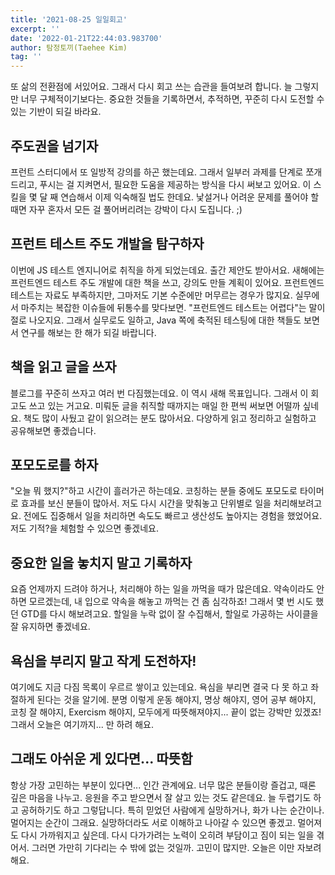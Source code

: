 ```yaml
---
title: '2021-08-25 일일회고'
excerpt: ''
date: '2022-01-21T22:44:03.983700'
author: 탐정토끼(Taehee Kim)
tag: ''
---
```


또 삶의 전환점에 서있어요. 그래서 다시 회고 쓰는 습관을 들여보려 합니다. 늘 그렇지만 너무 구체적이기보다는. 중요한 것들을 기록하면서, 추적하면, 꾸준히 다시 도전할 수 있는 기반이 되길 바라요.

## 주도권을 넘기자
프런트 스터디에서 또 일방적 강의를 하곤 했는데요. 그래서 일부러 과제를 단계로 쪼개드리고, 푸시는 걸 지켜면서, 필요한 도움을 제공하는 방식을 다시 써보고 있어요. 이 스킬을 몇 달 째 연습해서 이제 익숙해질 법도 한데요. 낯설거나 어려운 문제를 풀어야 할 때면 자꾸 혼자서 모든 걸 풀어버리려는 강박이 다시 도집니다. ;)

## 프런트 테스트 주도 개발을 탐구하자
이번에 JS 테스트 엔지니어로 취직을 하게 되었는데요. 출간 제안도 받아서요. 새해에는 프런트엔드 테스트 주도 개발에 대한 책을 쓰고, 강의도 만들 계획이 있어요.
프런트엔드 테스트는 자료도 부족하지만, 그마저도 기본 수준에만 머무르는 경우가 많지요. 실무에서 마주치는 복잡한 이슈들에 뒤통수를 맞다보면. "프런트엔드 테스트는 어렵다"는 말이 절로 나오지요. 그래서 실무로도 일하고, Java 쪽에 축적된 테스팅에 대한 책들도 보면서 연구를 해보는 한 해가 되길 바랍니다.

## 책을 읽고 글을 쓰자
블로그를 꾸준히 쓰자고 여러 번 다짐했는데요. 이 역시 새해 목표입니다. 그래서 이 회고도 쓰고 있는 거고요. 미뤄둔 글을 취직할 때까지는 매일 한 편씩 써보면 어떨까 싶네요. 책도 많이 사뒀고 같이 읽으려는 분도 많아서요. 다양하게 읽고 정리하고 실험하고 공유해보면 좋겠습니다.

## 포모도로를 하자
"오늘 뭐 했지?"하고 시간이 흘러가곤 하는데요. 코칭하는 분들 중에도 포모도로 타이머로 효과를 보신 분들이 많아서. 저도 다시 시간을 맞춰놓고 단위별로 일을 처리해보려고요. 전에도 집중해서 일을 처리하면 속도도 빠르고 생산성도 높아지는 경험을 했었어요. 저도 기적?을 체험할 수 있으면 좋겠네요.

## 중요한 일을 놓치지 말고 기록하자
요즘 언제까지 드려야 하거나, 처리해야 하는 일을 까먹을 때가 많은데요. 약속이라도 안 하면 모르겠는데, 내 입으로 약속을 해놓고 까먹는 건 좀 심각하죠! 그래서 몇 번 시도 했던 GTD를 다시 해보려고요. 할일을 누락 없이 잘 수집해서, 할일로 가공하는 사이클을 잘 유지하면 좋겠네요.

## 욕심을 부리지 말고 작게 도전하자!
여기에도 지금 다짐 목록이 우르르 쌓이고 있는데요. 욕심을 부리면 결국 다 못 하고 좌절하게 된다는 것을 알기에. 분명 이렇게 운동 해야지, 명상 해야지, 영어 공부 해야지, 코칭 잘 해야지, Exercism 해야지, 모두에게 따뜻해져야지... 끝이 없는 강박만 있겠죠! 그래서 오늘은 여기까지... 만 하려 해요.

## 그래도 아쉬운 게 있다면... 따뜻함
항상 가장 고민하는 부분이 있다면... 인간 관계에요. 너무 많은 분들이랑 즐겁고, 때론 깊은 마음을 나누고. 응원을 주고 받으면서 잘 살고 있는 것도 같은데요. 늘 두렵기도 하고 공허하기도 하고 그렇답니다. 특히 믿었던 사람에게 실망하거나, 화가 나는 순간이나. 멀어지는 순간이 그래요. 실망하더라도 서로 이해하고 나아갈 수 있으면 좋겠고. 멀어져도 다시 가까워지고 싶은데. 다시 다가가려는 노력이 오히려 부담이고 짐이 되는 일을 겪어서. 그러면 가만히 기다리는 수 밖에 없는 것일까. 고민이 많지만. 오늘은 이만 자보려 해요.
